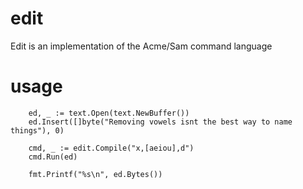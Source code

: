 # edit
Edit is an implementation of the Acme/Sam command language

# usage
```
	ed, _ := text.Open(text.NewBuffer())
	ed.Insert([]byte("Removing vowels isnt the best way to name things"), 0)

	cmd, _ := edit.Compile("x,[aeiou],d")
	cmd.Run(ed)

	fmt.Printf("%s\n", ed.Bytes())

```
